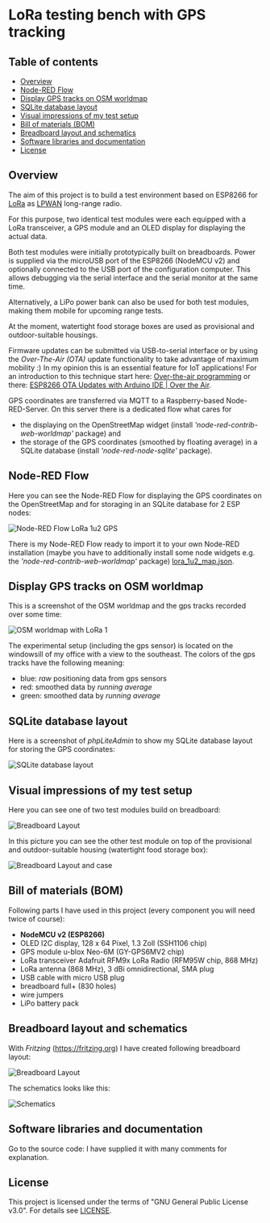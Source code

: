 # LoRa testing bench with GPS tracking

## Table of contents

<!--
@HINT:
autogenerate the TOC with command line tools like 'gh-md-toc' (https://github.com/ekalinin/github-markdown-toc) with following syntax:
$ cat README.md | ../tools/github-markdown-toc/gh-md-toc -
-->

* [Overview](#overview)
* [Node-RED Flow](#node-red-flow)
* [Display GPS tracks on OSM worldmap](#display-gps-tracks-on-osm-worldmap)
* [SQLite database layout](#sqlite-database-layout)
* [Visual impressions of my test setup](#visual-impressions-of-my-test-setup)
* [Bill of materials (BOM)](#bill-of-materials-bom)
* [Breadboard layout and schematics](#breadboard-layout-and-schematics)
* [Software libraries and documentation](#software-libraries-and-documentation)
* [License](#license)

## Overview

The aim of this project is to build a test environment based on ESP8266 for [LoRa](https://en.wikipedia.org/wiki/LoRa) as [LPWAN](https://en.wikipedia.org/wiki/LPWAN) long-range radio.

For this purpose, two identical test modules were each equipped with a LoRa transceiver, a GPS module and an OLED display for displaying the actual data.

Both test modules were initially prototypically built on breadboards. Power is supplied via the microUSB port of the ESP8266 (NodeMCU v2) and optionally connected to the USB port of the configuration computer. This allows debugging via the serial interface and the serial monitor at the same time.

Alternatively, a LiPo power bank can also be used for both test modules, making them mobile for upcoming range tests.

At the moment, watertight food storage boxes are used as provisional and outdoor-suitable housings.

Firmware updates can be submitted via USB-to-serial interface or by using the *Over-The-Air (OTA)* update functionality to take advantage of maximum mobility :) In my opinion this is an essential feature for IoT applications! For an introduction to this technique start here: [Over-the-air programming](https://en.wikipedia.org/wiki/Over-the-air_programming) or there: [ESP8266 OTA Updates with Arduino IDE | Over the Air](https://randomnerdtutorials.com/esp8266-ota-updates-with-arduino-ide-over-the-air/).

GPS coordinates are transferred via MQTT to a Raspberry-based Node-RED-Server. On this server there is a dedicated flow what cares for
- the displaying on the OpenStreetMap widget (install *'node-red-contrib-web-worldmap'* package) and
- the storage of the GPS coordinates (smoothed by floating average) in a SQLite database (install *'node-red-node-sqlite'* package).

## Node-RED Flow

Here you can see the Node-RED Flow for displaying the GPS coordinates on the OpenStreetMap and for storaging in an SQLite database for 2 ESP nodes:

![Node-RED Flow LoRa 1u2 GPS](./node-red/node-red_flow_lora_1u2_map.png)

There is my Node-RED Flow ready to import it to your own Node-RED installation (maybe you have to additionally install some node widgets e.g. the *'node-red-contrib-web-worldmap'* package) [lora_1u2_map.json](./node-red/lora_1u2_map.json).

## Display GPS tracks on OSM worldmap

This is a screenshot of the OSM worldmap and the gps tracks recorded over some time:

![OSM worldmap with LoRa 1](./node-red/node-red_osm_map_lora_2_c.png)

The experimental setup (including the gps sensor) is located on the windowsill of my office with a view to the southeast. The colors of the gps tracks have the following meaning:

- blue: *raw* positioning data from gps sensors
- red: smoothed data by *running average*
- green: smoothed data by *running average*

## SQLite database layout

Here is a screenshot of *phpLiteAdmin* to show my SQLite database layout for storing the GPS coordinates:

![SQLite database layout](./node-red/phpLiteAdmin_db_lora_1_gps.png)

## Visual impressions of my test setup

Here you can see one of two test modules build on breadboard:

![Breadboard Layout](./doc/images/Testboard.jpeg)

In this picture you can see the other test module on top of the provisional and outdoor-suitable housing (watertight food storage box):

![Breadboard Layout and case](./doc/images/Testboard_case.jpeg)

## Bill of materials (BOM)

Following parts I have used in this project (every component you will need twice of course):

- **NodeMCU v2 (ESP8266)**
- OLED I2C display, 128 x 64 Pixel, 1.3 Zoll (SSH1106 chip)
- GPS module u-blox Neo-6M (GY-GPS6MV2 chip)
- LoRa transceiver Adafruit RFM9x LoRa Radio (RFM95W chip, 868 MHz)
- LoRa antenna (868 MHz), 3 dBi omnidirectional, SMA plug
- USB cable with micro USB plug
- breadboard full+ (830 holes)
- wire jumpers
- LiPo battery pack

## Breadboard layout and schematics

With *Fritzing* (https://fritzing.org) I have created following breadboard layout:

![Breadboard Layout](./fritzing/NodeMcu_LoRa_GPS_OLED_Breadboard.png)

The schematics looks like this:

![Schematics](./fritzing/NodeMcu_LoRa_GPS_OLED_Schematics.png)

## Software libraries and documentation

Go to the source code: I have supplied it with many comments for explanation.

## License

This project is licensed under the terms of "GNU General Public License v3.0". For details see [LICENSE](LICENSE).

<!-- ## Todo and known issues

[issue 2019-12-07] Packet message counters flip over sporadically (this may be due to crashes of the mcu). -->








<!--  -->
